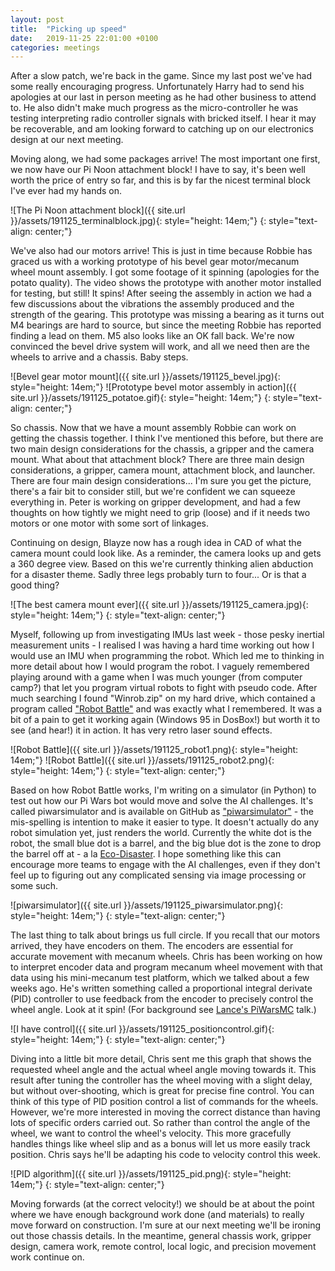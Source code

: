 ```yaml
---
layout: post
title:  "Picking up speed"
date:   2019-11-25 22:01:00 +0100
categories: meetings
---
```


After a slow patch, we're back in the game. Since my last post we've had some really encouraging progress. Unfortunately Harry had to send his apologies at our last in person meeting as he had other business to attend to. He also didn't make much progress as the micro-controller he was testing interpreting radio controller signals with bricked itself. I hear it may be recoverable, and am looking forward to catching up on our electronics design at our next meeting.

Moving along, we had some packages arrive! The most important one first, we now have our Pi Noon attachment block! I have to say, it's been well worth the price of entry so far, and this is by far the nicest terminal block I've ever had my hands on.

![The Pi Noon attachment block]({{ site.url }}/assets/191125_terminalblock.jpg){: style="height: 14em;"}
{: style="text-align: center;"}

We've also had our motors arrive! This is just in time because Robbie has graced us with a working prototype of his bevel gear motor/mecanum wheel mount assembly. I got some footage of it spinning (apologies for the potato quality). The video shows the prototype with another motor installed for testing, but still! It spins! After seeing the assembly in action we had a few discussions about the vibrations the assembly produced and the strength of the gearing. This prototype was missing a bearing as it turns out M4 bearings are hard to source, but since the meeting Robbie has reported finding a lead on them. M5 also looks like an OK fall back. We're now convinced the bevel drive system will work, and all we need then are the wheels to arrive and a chassis. Baby steps.

![Bevel gear motor mount]({{ site.url }}/assets/191125_bevel.jpg){: style="height: 14em;"} ![Prototype bevel motor assembly in action]({{ site.url }}/assets/191125_potatoe.gif){: style="height: 14em;"}
{: style="text-align: center;"}

So chassis. Now that we have a mount assembly Robbie can work on getting the chassis together. I think I've mentioned this before, but there are two main design considerations for the chassis, a gripper and the camera mount. What about that attachment block? There are three main design considerations, a gripper, camera mount, attachment block, and launcher. There are four main design considerations... I'm sure you get the picture, there's a fair bit to consider still, but we're confident we can squeeze everything in. Peter is working on gripper development, and had a few thoughts on how tightly we might need to grip (loose) and if it needs two motors or one motor with some sort of linkages. 

Continuing on design, Blayze now has a rough idea in CAD of what the camera mount could look like. As a reminder, the camera looks up and gets a 360 degree view. Based on this we're currently thinking alien abduction for a disaster theme. Sadly three legs probably turn to four... Or is that a good thing?

![The best camera mount ever]({{ site.url }}/assets/191125_camera.jpg){: style="height: 14em;"}
{: style="text-align: center;"}

Myself, following up from investigating IMUs last week - those pesky inertial measurement units - I realised I was having a hard time working out how I would use an IMU when programming the robot. Which led me to thinking in more detail about how I would program the robot. I vaguely remembered playing around with a game when I was much younger (from computer camp?) that let you program virtual robots to fight with pseudo code. After much searching I found "Winrob.zip" on my hard drive, which contained a program called ["Robot Battle"](https://en.wikipedia.org/wiki/Robot_Battle) and was exactly what I remembered. It was a bit of a pain to get it working again (Windows 95 in DosBox!) but worth it to see (and hear!) it in action. It has very retro laser sound effects.

![Robot Battle]({{ site.url }}/assets/191125_robot1.png){: style="height: 14em;"} ![Robot Battle]({{ site.url }}/assets/191125_robot2.png){: style="height: 14em;"} 
{: style="text-align: center;"}

Based on how Robot Battle works, I'm writing on a simulator (in Python) to test out how our Pi Wars bot would move and solve the AI challenges. It's called piwarsimulator and is available on GitHub as ["piwarsimulator"](https://github.com/ShefBots/piwarsimulator/) - the mis-spelling is intention to make it easier to type. It doesn't actually do any robot simulation yet, just renders the world. Currently the white dot is the robot, the small blue dot is a barrel, and the big blue dot is the zone to drop the barrel off at - a la [Eco-Disaster](https://piwars.org/2020-competition/challenges/eco-disaster/). I hope something like this can encourage more teams to engage with the AI challenges, even if they don't feel up to figuring out any complicated sensing via image processing or some such.

![piwarsimulator]({{ site.url }}/assets/191125_piwarsimulator.png){: style="height: 14em;"}
{: style="text-align: center;"}

The last thing to talk about brings us full circle. If you recall that our motors arrived, they have encoders on them. The encoders are essential for accurate movement with mecanum wheels. Chris has been working on how to interpret encoder data and program mecanum wheel movement with that data using his mini-mecanum test platform, which we talked about a few weeks ago. He's written something called a proportional integral derivate (PID) controller to use feedback from the encoder to precisely control the wheel angle. Look at it spin! (For background see [Lance's PiWarsMC](https://www.youtube.com/watch?v=gracBYtL0qM) talk.)

![I have control]({{ site.url }}/assets/191125_positioncontrol.gif){: style="height: 14em;"} 
{: style="text-align: center;"}

Diving into a little bit more detail, Chris sent me this graph that shows the requested wheel angle and the actual wheel angle moving towards it. This result after tuning the controller has the wheel moving with a slight delay, but without over-shooting, which is great for precise fine control. You can think of this type of PID position control a list of commands for the wheels. However, we're more interested in moving the correct distance than having lots of specific orders carried out. So rather than control the angle of the wheel, we want to control the wheel's velocity. This more gracefully handles things like wheel slip and as a bonus will let us more easily track position. Chris says he'll be adapting his code to velocity control this week.

![PID algorithm]({{ site.url }}/assets/191125_pid.png){: style="height: 14em;"}
{: style="text-align: center;"}

Moving forwards (at the correct velocity!) we should be at about the point where we have enough background work done (and materials) to really move forward on construction. I'm sure at our next meeting we'll be ironing out those chassis details. In the meantime, general chassis work, gripper design, camera work, remote control, local logic, and precision movement work continue on.
